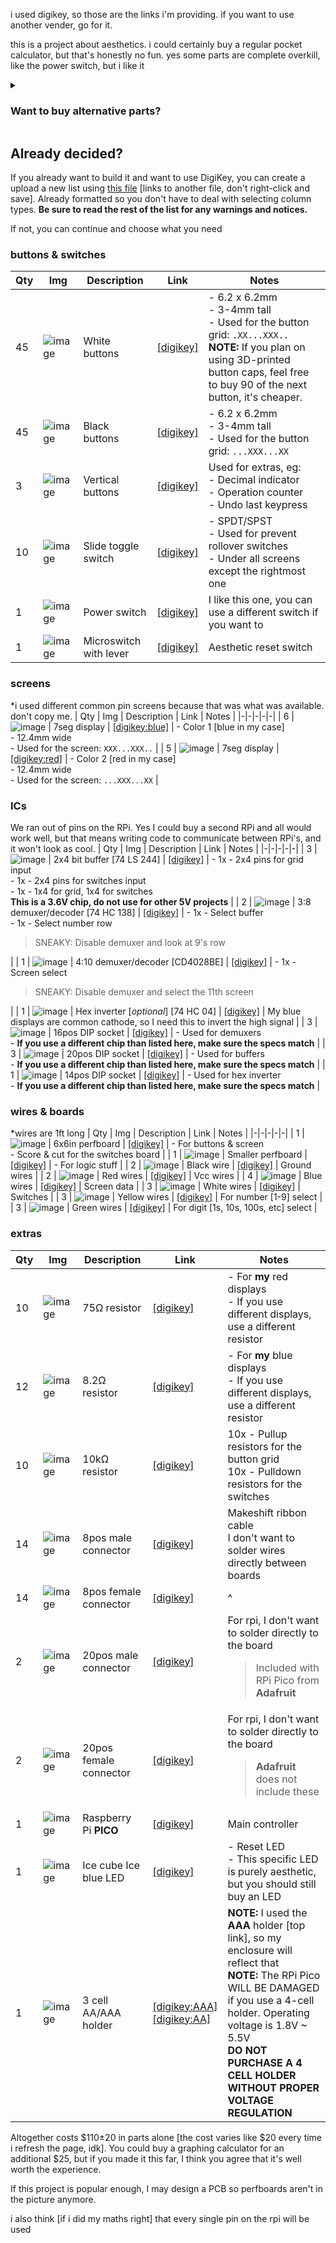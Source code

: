 i used digikey, so those are the links i'm providing. if you want to use another vender, go for it.

this is a project about aesthetics. i could certainly buy a regular pocket calculator, but that's honestly no fun. yes some parts are complete overkill, like the power switch, but i like it
<details><summary><h3>Want to buy alternative parts?</h3></summary>
Everything <b>MUST</b> be compatible with 3.3V. The Raspberry Pi Pico does support 1.8V-5.5V input voltage, but all the GPIO pins are 3.3V, <b>NOT 5V</b>.
 
Be smart, do your research, unlike me ;] [i had to buy parts twice!]
 
Also, my code is reliant on the fact that you are using these parts. I will try to add as many configuration variables as possible, but it may not always be compatible with your setup.
</details>

## Already decided?
If you already want to build it and want to use DigiKey, you can create a upload a new list using [this file](https://github.com/VoxelPrismatic/comptelec/blob/main/PARTS.csv) [links to another file, don't right-click and save]. Already formatted so you don't have to deal with selecting column types. **Be sure to read the rest of the list for any warnings and notices.**

If not, you can continue and choose what you need

### buttons & switches
| Qty | Img | Description | Link | Notes |
|-|-|-|-|-|
| 45 | ![image](https://user-images.githubusercontent.com/45671764/157557460-20c1fa71-4f2b-4820-b2fc-7e60c91f6263.png) | White buttons | [[digikey]](https://www.digikey.com/en/products/detail/w%C3%BCrth-elektronik/431481031816/5209071) | - 6.2 x 6.2mm <br> - 3-4mm tall <br> - Used for the button grid: `.XX...XXX..`<br>**NOTE:** If you plan on using 3D-printed button caps, feel free to buy 90 of the next button, it's cheaper. |
| 45 | ![image](https://user-images.githubusercontent.com/45671764/157557504-e096d71c-fe9f-47dd-9a7c-3ae0a65d74d2.png) | Black buttons | [[digikey]](https://www.digikey.com/en/products/detail/cts-electrocomponents/222CMVBAR/5227985) | - 6.2 x 6.2mm <br> - 3-4mm tall <br> - Used for the button grid: `...XXX...XX` |
| 3 | ![image](https://user-images.githubusercontent.com/45671764/157557529-c10bf63b-dc34-47b7-9303-c134128868ab.png) | Vertical buttons | [[digikey]](https://www.digikey.com/en/products/detail/c-k/PTS645VH31-2-LFS/1146771) | Used for extras, eg:<br>- Decimal indicator<br>- Operation counter<br>- Undo last keypress |
| 10 | ![image](https://user-images.githubusercontent.com/45671764/157557561-8fb936df-d806-455f-9d9b-03c17466a03d.png) | Slide toggle switch | [[digikey]](https://www.digikey.com/en/products/detail/nidec-copal-electronics/CSS-1210TB/1124209) | - SPDT/SPST<br>- Used for prevent rollover switches<br> - Under all screens except the rightmost one |
| 1 | ![image](https://user-images.githubusercontent.com/45671764/157560915-d2ffe916-7686-426f-8313-ade3d3097f1d.png) | Power switch | [[digikey]](https://www.digikey.com/en/products/detail/zf-electronics/SRB22A2FBRNN/446027) | I like this one, you can use a different switch if you want to |
| 1 | ![image](https://user-images.githubusercontent.com/45671764/157561008-d8617ae4-123d-4028-8d59-6c14e12331b6.png) | Microswitch with lever | [[digikey]](https://www.digikey.com/en/products/detail/te-connectivity-alcoswitch-switches/SAJ101XBL0N74SDTPTQ/11312253) | Aesthetic reset switch |


### screens
\*i used different common pin screens because that was what was available. don't copy me.
| Qty | Img | Description | Link | Notes |
|-|-|-|-|-|
| 6 | ![image](https://user-images.githubusercontent.com/45671764/157557677-bc4d02a3-f043-49cc-9de1-510243e90e5e.png) | 7seg display | [[digikey:blue]](https://www.digikey.com/en/products/detail/inolux/INND-SS56BAB/8343731) | - Color 1 [blue in my case]<br>- 12.4mm wide</br>- Used for the screen: `XXX...XXX..` |
| 5 | ![image](https://user-images.githubusercontent.com/45671764/157557699-6ddfea1d-ec7c-4c20-90aa-22f3146d18c1.png) | 7seg display | [[digikey:red]](https://www.digikey.com/en/products/detail/inolux/INND-SS56RCB/8343733) | - Color 2 [red in my case]<br>- 12.4mm wide</br>- Used for the screen: `...XXX...XX` |


### ICs
We ran out of pins on the RPi. Yes I could buy a second RPi and all would work well, but that means writing code to communicate between RPi's, 
and it won't look as cool.
| Qty | Img | Description | Link | Notes |
|-|-|-|-|-|
| 3 | ![image](https://user-images.githubusercontent.com/45671764/157557745-fe7488e2-2143-4dbf-ab58-569771ea22bf.png) | 2x4 bit buffer [74 LS 244] | [[digikey]](https://www.digikey.com/en/products/detail/texas-instruments/SN74LVC244AN/377479) | - 1x - 2x4 pins for grid input<br>- 1x - 2x4 pins for switches input<br>- 1x - 1x4 for grid, 1x4 for switches<br>**This is a 3.6V chip, do not use for other 5V projects** |
| 2 | ![image](https://user-images.githubusercontent.com/45671764/157557760-18c25cc4-2d87-4fcf-99d3-1931a1b1a5e9.png) | 3:8 demuxer/decoder [74 HC 138] | [[digikey]](https://www.digikey.com/en/products/detail/texas-instruments/SN74HC138N/277221) | - 1x - Select buffer<br> - 1x - Select number row<br><blockquote>SNEAKY: Disable demuxer and look at 9's row</blockquote> |
| 1 | ![image](https://user-images.githubusercontent.com/45671764/157557777-5e27652c-790e-4e88-af79-7cced4fabf77.png) | 4:10 demuxer/decoder [CD4028BE] | [[digikey]](https://www.digikey.com/en/products/detail/texas-instruments/CD4028BE/67273) | - 1x - Screen select<br><blockquote>SNEAKY: Disable demuxer and select the 11th screen</blockquote> |
| 1 | ![image](https://user-images.githubusercontent.com/45671764/157557805-2ae8f043-cdb0-465a-ae0b-f4b1d276a9de.png) | Hex inverter [*optional*] [74 HC 04] | [[digikey]](https://www.digikey.com/en/products/detail/toshiba-semiconductor-and-storage/TC74HC04APF/870457) | My blue displays are common cathode, so I need this to invert the high signal |
| 3 | ![image](https://user-images.githubusercontent.com/45671764/157557879-94cf018e-108c-485d-9074-fe3ce61d5270.png) | 16pos DIP socket | [[digikey]](https://www.digikey.com/en/products/detail/on-shore-technology-inc/SA163000/3313525) | - Used for demuxers<br>- **If you use a different chip than listed here, make sure the specs match** |
| 3 | ![image](https://user-images.githubusercontent.com/45671764/157557886-94084faf-c02c-4836-8685-757f8e9505fb.png) | 20pos DIP socket | [[digikey]](https://www.digikey.com/en/products/detail/on-shore-technology-inc/SA203000/3313532) | - Used for buffers<br>- **If you use a different chip than listed here, make sure the specs match** |
| 1 | ![image](https://user-images.githubusercontent.com/45671764/157557910-8b371920-82f3-4754-bed1-a4d2f9f65673.png) | 14pos DIP socket | [[digikey]](https://www.digikey.com/en/products/detail/on-shore-technology-inc/SA143000/3313545) | - Used for hex inverter<br>- **If you use a different chip than listed here, make sure the specs match** |

### wires & boards
\*wires are 1ft long
| Qty | Img | Description | Link | Notes |
|-|-|-|-|-|
| 1 | ![image](https://user-images.githubusercontent.com/45671764/157558123-d4447442-3787-44c6-a6d1-14fa50f1b519.png) | 6x6in perfboard | [[digikey]](https://www.digikey.com/en/products/detail/vector-electronics/8016-1/416001) | - For buttons & screen<br>- Score & cut for the switches board |
| 1 | ![image](https://user-images.githubusercontent.com/45671764/157558236-972a71c4-cc8c-4218-b7c5-6fada450f064.png) | Smaller perfboard | [[digikey]](https://www.digikey.com/en/products/detail/twin-industries/8000-45/480489) | - For logic stuff |
| 2 | ![image](https://user-images.githubusercontent.com/45671764/158080534-6d001ad7-0f25-4b18-b071-18b509f752d2.png) | Black wire | [[digikey]](https://www.digikey.com/en/products/detail/htpvc/HTPVC-22-STR-BLACK/10489237) | Ground wires |
| 2 | ![image](https://user-images.githubusercontent.com/45671764/158080529-447549a1-d93a-42d4-a17e-6ac34aa90011.png) | Red wires | [[digikey]](https://www.digikey.com/en/products/detail/htpvc/HTPVC-22-STR-RED/10490910) | Vcc wires |
| 4 | ![image](https://user-images.githubusercontent.com/45671764/158080553-878c5769-0980-4e48-8e77-2a96e8fa71da.png) | Blue wires | [[digikey]](https://www.digikey.com/en/products/detail/htpvc/HTPVC-22-STR-BLUE/10490694) | Screen data |
| 3 | ![image](https://user-images.githubusercontent.com/45671764/158080568-e55780f5-04f1-47b9-9669-05e6bf32b4d1.png) | White wires | [[digikey]](https://www.digikey.com/en/products/detail/htpvc/HTPVC-22-STR-WHITE/10489654) | Switches |
| 3 | ![image](https://user-images.githubusercontent.com/45671764/158080583-6140f657-3430-42e8-86ef-fd63f11ff596.png) | Yellow wires | [[digikey]](https://www.digikey.com/en/products/detail/htpvc/HTPVC-22-STR-YELLOW/10489090) | For number [1-9] select |
| 3 | ![image](https://user-images.githubusercontent.com/45671764/158080605-b639cb87-f399-43e7-b186-e4fa60ccac75.png) | Green wires | [[digikey]](https://www.digikey.com/en/products/detail/htpvc/HTPVC-22-STR-GREEN/10489402) | For digit [1s, 10s, 100s, etc] select |

### extras
| Qty | Img | Description | Link | Notes |
|-|-|-|-|-|
| 10 | ![image](https://user-images.githubusercontent.com/45671764/157560518-04dcf8a7-d900-4ca4-843c-cb5487f0bc70.png) | 75Ω resistor | [[digikey]](https://www.digikey.com/en/products/detail/stackpole-electronics-inc/CFM12JT75R0/1742006) | - For **my** red displays<br>- If you use different displays, use a different resistor |
| 12 | ![image](https://user-images.githubusercontent.com/45671764/157560686-ddff0a14-b2c0-48e3-9039-612ff14773de.png) | 8.2Ω resistor | [[digikey]](https://www.digikey.com/en/products/detail/stackpole-electronics-inc/CFM12JT8R20/2617275) | - For **my** blue displays<br>- If you use different displays, use a different resistor |
| 10 | ![image](https://user-images.githubusercontent.com/45671764/158080283-23456b14-9da5-4a5f-985b-22a80e481621.png) | 10kΩ resistor | [[digikey]](https://www.digikey.com/en/products/detail/stackpole-electronics-inc/CF14JT10K0/1741265) | 10x - Pullup resistors for the button grid<br>10x - Pulldown resistors for the switches |
| 14 | ![image](https://user-images.githubusercontent.com/45671764/157561369-77a5953b-2768-4e28-8534-fbb58d8e1a70.png) | 8pos male connector | [[digikey]](https://www.digikey.com/en/products/detail/sullins-connector-solutions/PREC008SBAN-M71RC/2774926) | Makeshift ribbon cable<br>I don't want to solder wires directly between boards |
| 14 | ![image](https://user-images.githubusercontent.com/45671764/157561487-96cefc12-6e2e-4f2c-8d74-091a60bbe5df.png) | 8pos female connector | [[digikey]](https://www.digikey.com/en/products/detail/adam-tech/SMC-1-08-1-GT/9830825) | ^ |
| 2 | ![image](https://user-images.githubusercontent.com/45671764/157561554-79ce6610-e477-4d55-92ed-371e88e7c064.png) | 20pos male connector | [[digikey]](https://www.digikey.com/en/products/detail/adam-tech/PH1-20-UA/9830398) | For rpi, I don't want to solder directly to the board<blockquote>Included with RPi Pico from **Adafruit**</blockquote> |
| 2 | ![image](https://user-images.githubusercontent.com/45671764/157561667-df3ecfa8-8b14-417a-b8d7-59206a594c19.png) | 20pos female connector | [[digikey]](https://www.digikey.com/en/products/detail/sullins-connector-solutions/PPTC201LFBN-RC/810158) | For rpi, I don't want to solder directly to the board<blockquote>**Adafruit** does not include these</blockquote> |
| 1 | ![image](https://user-images.githubusercontent.com/45671764/157561921-c46e6dff-486a-47a1-8399-5a4046cc4db1.png) | Raspberry Pi __PICO__ | [[digikey]](https://www.digikey.com/en/products/detail/raspberry-pi/SC0915/13624793) | Main controller |
| 1 | ![image](https://user-images.githubusercontent.com/45671764/157561986-0dbd8da0-9b0a-416e-afb5-8d0dd6d64448.png) | Ice cube Ice blue LED | [[digikey]](https://www.digikey.com/en/products/detail/sunled/XSFRS23MBBA/4745859) | - Reset LED<br>- This specific LED is purely aesthetic, but you should still buy an LED |
| 1 | ![image](https://user-images.githubusercontent.com/45671764/157562085-40586a73-af80-4c6c-a610-53cd20849324.png) | 3 cell AA/AAA holder | [[digikey:AAA]](https://www.digikey.com/en/products/detail/keystone-electronics/2480/303825)<br>[[digikey:AA]](https://www.digikey.com/en/products/detail/keystone-electronics/2465/303814) | **NOTE:** I used the __AAA__ holder [top link], so my enclosure will reflect that<br>**NOTE:** The RPi Pico WILL BE DAMAGED if you use a 4-cell holder. Operating voltage is 1.8V ~ 5.5V<br>**DO NOT PURCHASE A 4 CELL HOLDER WITHOUT PROPER VOLTAGE REGULATION** |
 
Altogether costs $110±20 in parts alone [the cost varies like $20 every time i refresh the page, idk]. You could buy a graphing calculator for an additional $25, but if you made it this far, I think you agree that it's well worth the experience.

If this project is popular enough, I may design a PCB so perfboards aren't in the picture anymore.

i also think [if i did my maths right] that every single pin on the rpi will be used
